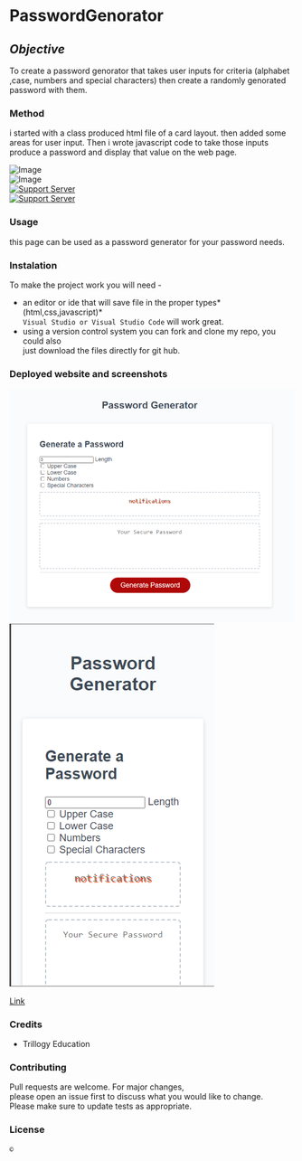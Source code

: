 # PasswordGenorator

## *Objective* 
To create a password genorator that takes user inputs for criteria (alphabet ,case, numbers and special characters) then create a randomly genorated password with them.

### Method
i started with a class produced html file of a card layout. then added some areas for user input. Then i wrote javascript code to take those inputs produce a password and display that value on the web page.


![Image](https://img.shields.io/badge/languages-html%20%7C%20css%20%7C%20javascript-blue)<br>
![Image](https://img.shields.io/website?down_color=red&down_message=Down&style=plastic&up_color=Lightgreen&up_message=Up&url=https%3A%2F%2Frickycohen88.github.io%2FCodeRefractor%2F)<br>
[![Support Server](https://img.shields.io/discord/758849764959191071.svg?color=7289da&label=UofMcohort&logo=discord&style=flat-square)](https://discord.gg/HaWKVB6)<br>
[![Support Server](https://img.shields.io/discord/568508644669390905.svg?color=7289da&label=Personal&logo=discord&style=pastic)](https://discord.gg/Sj6HrJQ)




### Usage 
this page can be used as a password generator for your password needs.

### Instalation
To make the project work you will need -
* an editor or ide that will save file in the proper types*(html,css,javascript)* <br>
`Visual Studio or Visual Studio Code` will work great.
* using a version control system you can fork and clone my repo, you could also<br>
just download the files directly for git hub.

### Deployed website and screenshots

![Image](Assets/Capture.PNG "Screenshot 1")
![Image](Assets/Capturemobile.PNG "Screenshot 2")

[Link](https://rickycohen88.github.io/PasswordGenorator/)

### Credits
* Trillogy Education


### Contributing
Pull requests are welcome. For major changes,<br>
please open an issue first to discuss what you would like to change.<br>
 Please make sure to update tests as appropriate.


### License

    © 